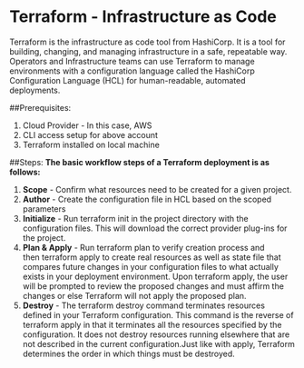 # Terraform - Infrastructure as Code

Terraform is the infrastructure as code tool from HashiCorp. It is a tool for building, changing, and managing infrastructure in a safe, repeatable way. Operators and Infrastructure teams can use Terraform to manage environments with a configuration language called the HashiCorp Configuration Language (HCL) for human-readable, automated deployments.

##Prerequisites:
1. Cloud Provider - In this case, AWS
2. CLI access setup for above account
3. Terraform installed on local machine

##Steps:
**The basic workflow steps of a Terraform deployment is as follows:**

1. **Scope** - Confirm what resources need to be created for a given project.
2. **Author** - Create the configuration file in HCL based on the scoped parameters
3. **Initialize** - Run terraform init in the project directory with the configuration files. This will download the correct provider plug-ins for the project.
4. **Plan & Apply** - Run terraform plan to verify creation process and then terraform apply to create real resources as well as state file that compares future changes in your configuration files to what actually exists in your deployment environment. Upon terraform apply, the user will be prompted to review the proposed changes and must affirm the changes or else Terraform will not apply the proposed plan.
5. **Destroy** - The terraform destroy command terminates resources defined in your Terraform configuration. This command is the reverse of terraform apply in that it terminates all the resources specified by the configuration. It does not destroy resources running elsewhere that are not described in the current configuration.Just like with apply, Terraform determines the order in which things must be destroyed.





